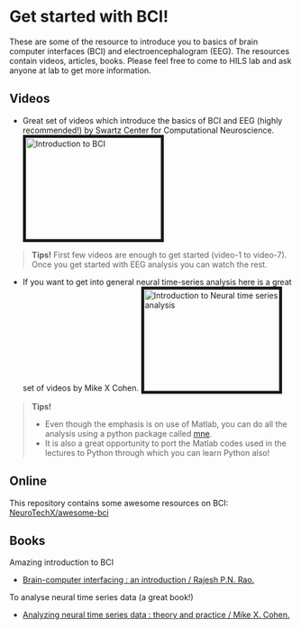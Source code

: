 # Get started with BCI!
These are some of the resource to introduce you to basics of brain computer interfaces (BCI) and electroencephalogram (EEG). The resources contain videos, articles, books. Please feel free to come to HILS lab and ask anyone at lab to get more information.

## Videos
* Great set of videos which introduce the basics of BCI and EEG (highly recommended!) by Swartz Center for Computational Neuroscience.
<a href="https://www.youtube.com/watch?v=Wlwvgm3AHvc&list=PLJd5R7PXVYKy0QMYOADWxKC4avpr_zKYI" target="_blank"><img src="http://img.youtube.com/vi/Wlwvgm3AHvc/0.jpg"
alt="Introduction to BCI" width="240" height="180" border="5" /></a>
> **Tips!**
> First few videos are enough to get started (video-1 to video-7). Once you get started with EEG analysis you can watch the rest.

* If you want to get into general neural time-series analysis here is a great set of videos by Mike X Cohen.
 <a href="http://mikexcohen.com/lectures.html" target="_blank"><img src="http://img.youtube.com/vi/QQ5NIIqEMNk/0.jpg"
alt="Introduction to Neural time series analysis" width="240" height="180" border="5" /></a>
 

> **Tips!**
> * Even though the emphasis is on use of Matlab, you can do all the analysis using a python package called [mne](https://www.nmr.mgh.harvard.edu/mne/stable/index.html).
> * It is also a great opportunity to port the Matlab codes used in the lectures to Python through which you can learn Python also! 
 

## Online
This repository contains some awesome resources on BCI: [NeuroTechX/awesome-bci](https://github.com/NeuroTechX/awesome-bci)

## Books
Amazing introduction to BCI
* [Brain-computer interfacing : an introduction / Rajesh P.N. Rao.](https://search.lib.buffalo.edu/discovery/fulldisplay?docid=alma990038424030204803&context=L&vid=01SUNY_BUF:everything&search_scope=UBSUNY&tab=EverythingUBSUNY&lang=en)

To analyse neural time series data (a great book!)
* [Analyzing neural time series data : theory and practice / Mike X. Cohen.](https://search.lib.buffalo.edu/discovery/fulldisplay?docid=alma990037368980204803&context=L&vid=01SUNY_BUF:everything&search_scope=UBSUNY&isFrbr=true&tab=EverythingUBSUNY&lang=en)
